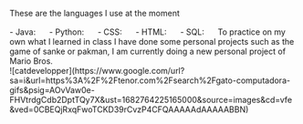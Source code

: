 
<p>These are the languages I use at the moment</p>
- Java: <img src="icons/java.png" width="16" height="16">
- Python: <img src="icons/python.png" width="16" height="16">
- CSS: <img src="icons/css.png" width="16" height="16">
- HTML: <img src="icons/html.png" width="16" height="16">
- SQL: <img src="icons/sql.png" width="16" height="16">
To practice on my own what I learned in class I have done some personal projects such as the game of sanke or pakman, I am currently doing a new personal project of Mario Bros.</br>
![catdevelopper](https://www.google.com/url?sa=i&url=https%3A%2F%2Ftenor.com%2Fsearch%2Fgato-computadora-gifs&psig=AOvVaw0e-FHVtrdgCdb2DptTQy7X&ust=1682764225165000&source=images&cd=vfe&ved=0CBEQjRxqFwoTCKD39rCvzP4CFQAAAAAdAAAAABBN)
